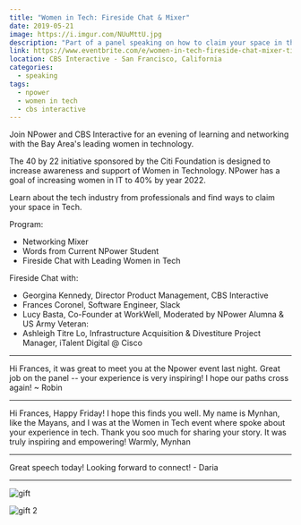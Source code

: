 ```yaml
---
title: "Women in Tech: Fireside Chat & Mixer"
date: 2019-05-21
image: https://i.imgur.com/NUuMttU.jpg
description: "Part of a panel speaking on how to claim your space in the tech industry and being a woman in tech."
link: https://www.eventbrite.com/e/women-in-tech-fireside-chat-mixer-tickets-60148557956#
location: CBS Interactive - San Francisco, California
categories:
  - speaking
tags:
  - npower
  - women in tech
  - cbs interactive
---
```


Join NPower and CBS Interactive for an evening of learning and networking with the Bay Area's leading women in technology.

The 40 by 22 initiative sponsored by the Citi Foundation is designed to increase awareness and support of Women in Technology. NPower has a goal of increasing women in IT to 40% by year 2022.

Learn about the tech industry from professionals and find ways to claim your space in Tech.

Program:

- Networking Mixer
- Words from Current NPower Student
- Fireside Chat with Leading Women in Tech

Fireside Chat with:

- Georgina Kennedy, Director Product Management, CBS Interactive
- Frances Coronel, Software Engineer, Slack
- Lucy Basta, Co-Founder at WorkWell, Moderated by NPower Alumna & US Army Veteran:
- Ashleigh Titre Lo, Infrastructure Acquisition & Divestiture Project Manager, iTalent Digital @ Cisco

---

Hi Frances, it was great to meet you at the Npower event last night. Great job on the panel -- your experience is very inspiring! I hope our paths cross again! ~ Robin

---

Hi Frances,
Happy Friday! I hope this finds you well.
My name is Mynhan, like the Mayans, and I was at the Women in Tech event where spoke about your experience in tech. Thank you soo much for sharing your story. It was truly inspiring and empowering!
Warmly,
Mynhan

---

Great speech today! Looking forward to connect! - Daria

---

![gift](https://i.imgur.com/WvBcwmU.jpg)

![gift 2](https://i.imgur.com/nZLOlW7.jpg)

